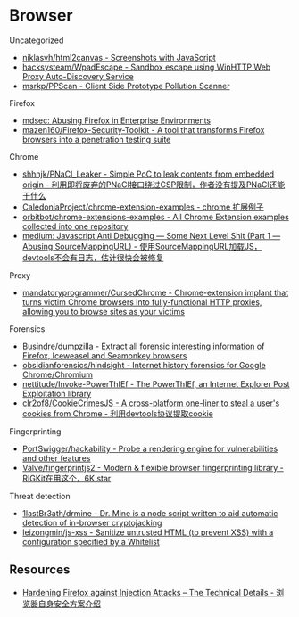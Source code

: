 # Browser

Uncategorized

* [niklasvh/html2canvas - Screenshots with JavaScript](https://github.com/niklasvh/html2canvas)
* [hacksysteam/WpadEscape - Sandbox escape using WinHTTP Web Proxy Auto-Discovery Service](https://github.com/hacksysteam/WpadEscape)
* [msrkp/PPScan - Client Side Prototype Pollution Scanner](https://github.com/msrkp/PPScan)

Firefox

* [mdsec: Abusing Firefox in Enterprise Environments](https://www.mdsec.co.uk/2020/04/abusing-firefox-in-enterprise-environments/)
* [mazen160/Firefox-Security-Toolkit - A tool that transforms Firefox browsers into a penetration testing suite](https://github.com/mazen160/Firefox-Security-Toolkit)

Chrome

* [shhnjk/PNaCl_Leaker - Simple PoC to leak contents from embedded origin - 利用即将废弃的PNaCl接口绕过CSP限制，作者没有提及PNaCl还能干什么](https://github.com/shhnjk/PNaCl_Leaker)
* [CaledoniaProject/chrome-extension-examples - chrome 扩展例子](https://github.com/CaledoniaProject/chrome-extension-examples)
* [orbitbot/chrome-extensions-examples - All Chrome Extension examples collected into one repository](https://github.com/orbitbot/chrome-extensions-examples)
* [medium: Javascript Anti Debugging — Some Next Level Shit (Part 1 — Abusing SourceMappingURL) - 使用SourceMappingURL加载JS，devtools不会有日志，估计很快会被修复](https://medium.com/@weizmangal/javascript-anti-debugging-some-next-level-sh-t-part-1-abusing-sourcemappingurl-da91ff948e66)

Proxy

* [mandatoryprogrammer/CursedChrome - Chrome-extension implant that turns victim Chrome browsers into fully-functional HTTP proxies, allowing you to browse sites as your victims](https://github.com/mandatoryprogrammer/CursedChrome)

Forensics

* [Busindre/dumpzilla - Extract all forensic interesting information of Firefox, Iceweasel and Seamonkey browsers](https://github.com/Busindre/dumpzilla)
* [obsidianforensics/hindsight - Internet history forensics for Google Chrome/Chromium](https://github.com/obsidianforensics/hindsight)
* [nettitude/Invoke-PowerThIEf - The PowerThIEf, an Internet Explorer Post Exploitation library](https://github.com/nettitude/Invoke-PowerThIEf)
* [clr2of8/CookieCrimesJS - A cross-platform one-liner to steal a user's cookies from Chrome - 利用devtools协议提取cookie](https://github.com/clr2of8/CookieCrimesJS)

Fingerprinting

* [PortSwigger/hackability - Probe a rendering engine for vulnerabilities and other features](https://github.com/PortSwigger/hackability)
* [Valve/fingerprintjs2 - Modern & flexible browser fingerprinting library - RIGKit在用这个，6K star](https://github.com/Valve/fingerprintjs2)

Threat detection

* [1lastBr3ath/drmine - Dr. Mine is a node script written to aid automatic detection of in-browser cryptojacking](https://github.com/1lastBr3ath/drmine)
* [leizongmin/js-xss - Sanitize untrusted HTML (to prevent XSS) with a configuration specified by a Whitelist](https://github.com/leizongmin/js-xss)

## Resources

* [Hardening Firefox against Injection Attacks – The Technical Details - 浏览器自身安全方案介绍](https://blog.mozilla.org/attack-and-defense/2020/07/07/hardening-firefox-against-injection-attacks-the-technical-details/)
